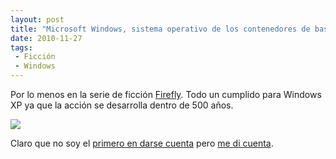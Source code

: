 ```yaml
---
layout: post
title: "Microsoft Windows, sistema operativo de los contenedores de basura"
date: 2010-11-27
tags:
 - Ficción
 - Windows
---
```


Por lo menos en la serie de ficción 
[Firefly](http://es.wikipedia.org/wiki/Firefly). 
Todo un cumplido para Windows XP ya que la acción se desarrolla dentro de 500 años.

[![](http://dl.dropbox.com/u/302696/blog_files/firefly/firefly_xp.jpg)](http://dl.dropbox.com/u/302696/blog_files/firefly/firefly_xp.jpg)

Claro que no soy el [primero en darse cuenta](http://www.google.com/search?q=firefly+windows+trash) pero [me di cuenta](http://www.microsiervos.com/archivo/frases-citas/nada-como-el-diy.html).
